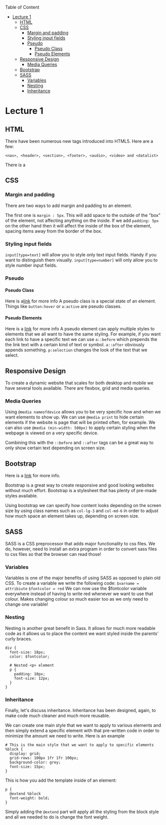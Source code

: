 Table of Content
- [Lecture 1](#lecture-1)
  - [HTML](#html)
  - [CSS](#css)
    - [Margin and padding](#margin-and-padding)
    - [Styling input fields](#styling-input-fields)
    - [Pseudo](#pseudo)
      - [Pseudo Class](#pseudo-class)
      - [Pseudo Elements](#pseudo-elements)
  - [Responsive Design](#responsive-design)
    - [Media Queries](#media-queries)
  - [Bootstrap](#bootstrap)
  - [SASS](#sass)
    - [Variables](#variables)
    - [Nesting](#nesting)
    - [Inheritance](#inheritance)


# Lecture 1

## HTML
There have been numerous new tags introduced into HTML5. Here are a few:
```
<nav>, <header>, <section>, <footer>, <audio>, <video> and <datalist>
```
There is a <datalist> example included in the html file that's accompanying this document. 
Essentially, a datalist will allow you use autocomplete from within the a specified set of data that you have added to the html document. It's an empty input field, so no dropdown. 

## CSS
### Margin and padding
There are two ways to add margin and padding to an element.

The first one is `margin : 5px`. This will add space to the outside of the "box" of the element, not affecting anything on the inside.
If we add `padding: 5px` on the other hand then it will affect the inside of the box of the element, spacing items away from the border of the box. 

### Styling input fields
`input[type=text]` will allow you to style only text input fields. Handy if you want to distinguish them visually.
`input[type=number]` will only allow you to style number input fields. 

### Pseudo 
#### Pseudo Class
Here is a[link](https://developer.mozilla.org/en-US/docs/Web/CSS/Pseudo-classes) for more info
A pseudo class is a special state of an element. Things like `button:hover` or `a:active` are pseudo classes.

#### Pseudo Elements
Here is a [link](https://developer.mozilla.org/en-US/docs/Web/CSS/Pseudo-elements) for more info
A pseudo element can apply multiple styles to elements that we all want to have the same styling.
For example, if you want each link to have a specific text we can use `a::before` which prepends the the link text with a certain kind of text or symbol. 
`a::after` obviously appends something. 
`p:selection` changes the look of the text that we select. 

## Responsive Design
To create a dynamic website that scales for both desktop and mobile we have several tools available. There are flexbox, grid and media queries. 

### Media Queries
Using `@media nameofdevice` allows you to be very specific how and when we want elements to show up. We can use `@media print` to hide certain elements if the website is page that will be printed often, for example. We can also use `@media (min-width: 500px)` to apply certain styling when the webpage is viewed on a very specific device. 

Combining this with the `::before` and `::after` tags can be a great way to only show certain text depending on screen size.

## Bootstrap
Here is a [link](https://getbootstrap.com/) for more info.

Bootstrap is a great way to create responsive and good looking websites without much effort. Bootstrap is a stylesheet that has plenty of pre-made styles available. 

Using bootstrap we can specify how content looks depending on the screen size by using class names such as `col-lg-3` and `col-md-6` in order to adjust how much space an element takes up, depending on screen size. 

## SASS
SASS is a CSS preprocessor that adds major functionality to css files.
We do, however, need to install an extra program in order to convert sass files to css files so that the browser can read those!

### Variables
Variables is one of the major benefits of using SASS as opposed to plain old CSS.
To create a variable we write the following code:
`$varname = attribiute`
`$fontcolor = red`
We can now use the $fontcolor variable everywhere instead of having to write red whenever we want to use that colour. 
Makes changing colour so much easier too as we only need to change one variable!

### Nesting
Nesting is another great benefit in Sass. 
It allows for much more readable code as it allows us to place the content we want styled inside the parents' curly braces.
```
div {
  font-size: 18px;
  color: $fontcolor;

  # Nested <p> element
  p {
    padding: 10px;
    font-size: 12px;
  }
}
```
### Inheritance
Finally, let's discuss inheritance. Inheritance has been designed, again, to make code much cleaner and much more reusable. 

We can create one main style that we want to apply to various elements and then simply extend a specific element with that pre-written code in order to minimize the amount we need to write.
Here is an example
```
# This is the main style that we want to apply to specific elements
%block {
  display: grid;
  grid-rows: 100px 1fr 1fr 100px;
  background-color: grey;
  font-size: 15px;
}
```
This is how you add the template inside of an element:
```
p {
  @extend %block
  font-weight: bold;
}
```
Simply adding the `@extend` part will apply all the styling from the block style and all we needed to do is change the font weight. 
